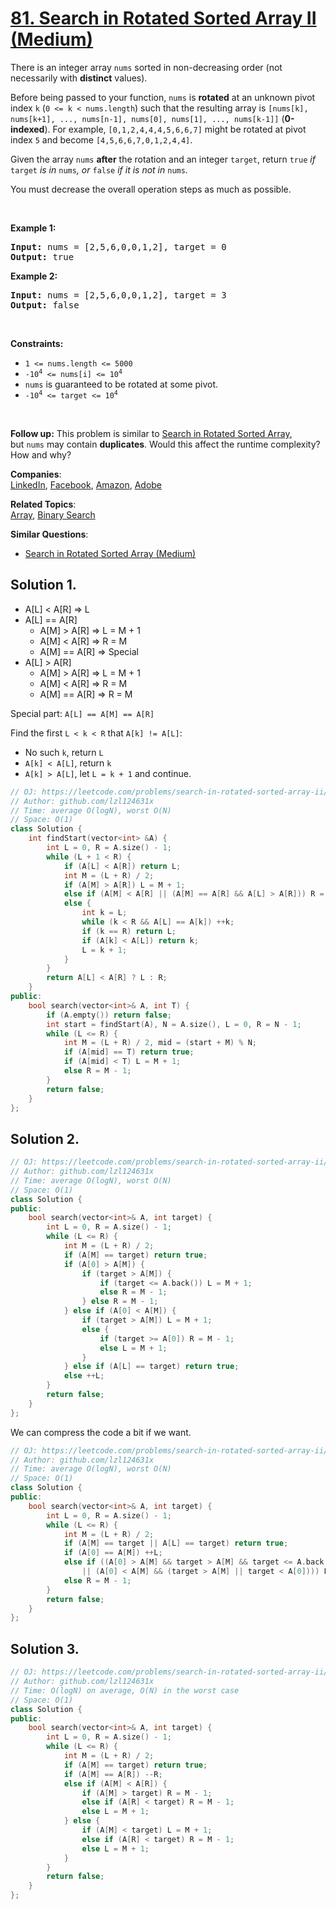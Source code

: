 # [81. Search in Rotated Sorted Array II (Medium)](https://leetcode.com/problems/search-in-rotated-sorted-array-ii/)

<p>There is an integer array <code>nums</code> sorted in non-decreasing order (not necessarily with <strong>distinct</strong> values).</p>

<p>Before being passed to your function, <code>nums</code> is <strong>rotated</strong> at an unknown pivot index <code>k</code> (<code>0 &lt;= k &lt; nums.length</code>) such that the resulting array is <code>[nums[k], nums[k+1], ..., nums[n-1], nums[0], nums[1], ..., nums[k-1]]</code> (<strong>0-indexed</strong>). For example, <code>[0,1,2,4,4,4,5,6,6,7]</code> might be rotated at pivot index <code>5</code> and become <code>[4,5,6,6,7,0,1,2,4,4]</code>.</p>

<p>Given the array <code>nums</code> <strong>after</strong> the rotation and an integer <code>target</code>, return <code>true</code><em> if </em><code>target</code><em> is in </em><code>nums</code><em>, or </em><code>false</code><em> if it is not in </em><code>nums</code><em>.</em></p>

<p>You must decrease the overall operation steps as much as possible.</p>

<p>&nbsp;</p>
<p><strong>Example 1:</strong></p>
<pre><strong>Input:</strong> nums = [2,5,6,0,0,1,2], target = 0
<strong>Output:</strong> true
</pre><p><strong>Example 2:</strong></p>
<pre><strong>Input:</strong> nums = [2,5,6,0,0,1,2], target = 3
<strong>Output:</strong> false
</pre>
<p>&nbsp;</p>
<p><strong>Constraints:</strong></p>

<ul>
	<li><code>1 &lt;= nums.length &lt;= 5000</code></li>
	<li><code>-10<sup>4</sup> &lt;= nums[i] &lt;= 10<sup>4</sup></code></li>
	<li><code>nums</code> is guaranteed to be rotated at some pivot.</li>
	<li><code>-10<sup>4</sup> &lt;= target &lt;= 10<sup>4</sup></code></li>
</ul>

<p>&nbsp;</p>
<p><strong>Follow up:</strong> This problem is similar to&nbsp;<a href="/problems/search-in-rotated-sorted-array/description/" target="_blank">Search in Rotated Sorted Array</a>, but&nbsp;<code>nums</code> may contain <strong>duplicates</strong>. Would this affect the runtime complexity? How and why?</p>


**Companies**:  
[LinkedIn](https://leetcode.com/company/linkedin), [Facebook](https://leetcode.com/company/facebook), [Amazon](https://leetcode.com/company/amazon), [Adobe](https://leetcode.com/company/adobe)

**Related Topics**:  
[Array](https://leetcode.com/tag/array/), [Binary Search](https://leetcode.com/tag/binary-search/)

**Similar Questions**:
* [Search in Rotated Sorted Array (Medium)](https://leetcode.com/problems/search-in-rotated-sorted-array/)

## Solution 1.

* A[L] < A[R] => L
* A[L] == A[R]
  - A[M] > A[R] => L = M + 1
  - A[M] < A[R] => R = M
  - A[M] == A[R] => Special
* A[L] > A[R]
  - A[M] > A[R] => L = M + 1
  - A[M] < A[R] => R = M
  - A[M] == A[R] => R = M

Special part: `A[L] == A[M] == A[R]`

Find the first `L < k < R` that `A[k] != A[L]`:

* No such `k`, return `L`
* `A[k] < A[L]`, return `k`
* `A[k] > A[L]`, let `L = k + 1` and continue.

```cpp
// OJ: https://leetcode.com/problems/search-in-rotated-sorted-array-ii/
// Author: github.com/lzl124631x
// Time: average O(logN), worst O(N)
// Space: O(1)
class Solution {
    int findStart(vector<int> &A) {
        int L = 0, R = A.size() - 1;
        while (L + 1 < R) {
            if (A[L] < A[R]) return L;
            int M = (L + R) / 2;
            if (A[M] > A[R]) L = M + 1;
            else if (A[M] < A[R] || (A[M] == A[R] && A[L] > A[R])) R = M;
            else {
                int k = L;
                while (k < R && A[L] == A[k]) ++k;
                if (k == R) return L;
                if (A[k] < A[L]) return k;
                L = k + 1;
            }
        }
        return A[L] < A[R] ? L : R;
    }
public:
    bool search(vector<int>& A, int T) {
        if (A.empty()) return false;
        int start = findStart(A), N = A.size(), L = 0, R = N - 1;
        while (L <= R) {
            int M = (L + R) / 2, mid = (start + M) % N;
            if (A[mid] == T) return true;
            if (A[mid] < T) L = M + 1;
            else R = M - 1;
        }
        return false;
    }
};
```

## Solution 2.

```cpp
// OJ: https://leetcode.com/problems/search-in-rotated-sorted-array-ii/
// Author: github.com/lzl124631x
// Time: average O(logN), worst O(N)
// Space: O(1)
class Solution {
public:
    bool search(vector<int>& A, int target) {
        int L = 0, R = A.size() - 1;
        while (L <= R) {
            int M = (L + R) / 2;
            if (A[M] == target) return true;
            if (A[0] > A[M]) {
                if (target > A[M]) {
                    if (target <= A.back()) L = M + 1;
                    else R = M - 1;
                } else R = M - 1;
            } else if (A[0] < A[M]) {
                if (target > A[M]) L = M + 1;
                else {
                    if (target >= A[0]) R = M - 1; 
                    else L = M + 1;
                }
            } else if (A[L] == target) return true;
            else ++L;
        }
        return false;
    }
};
```

We can compress the code a bit if we want.

```cpp
// OJ: https://leetcode.com/problems/search-in-rotated-sorted-array-ii/
// Author: github.com/lzl124631x
// Time: average O(logN), worst O(N)
// Space: O(1)
class Solution {
public:
    bool search(vector<int>& A, int target) {
        int L = 0, R = A.size() - 1;
        while (L <= R) {
            int M = (L + R) / 2;
            if (A[M] == target || A[L] == target) return true;
            if (A[0] == A[M]) ++L;
            else if ((A[0] > A[M] && target > A[M] && target <= A.back())
                || (A[0] < A[M] && (target > A[M] || target < A[0]))) L = M + 1;
            else R = M - 1;
        }
        return false;
    }
};
```

## Solution 3.

```cpp
// OJ: https://leetcode.com/problems/search-in-rotated-sorted-array-ii/
// Author: github.com/lzl124631x
// Time: O(logN) on average, O(N) in the worst case
// Space: O(1)
class Solution {
public:
    bool search(vector<int>& A, int target) {
        int L = 0, R = A.size() - 1;
        while (L <= R) {
            int M = (L + R) / 2;
            if (A[M] == target) return true;
            if (A[M] == A[R]) --R;
            else if (A[M] < A[R]) {
                if (A[M] > target) R = M - 1;
                else if (A[R] < target) R = M - 1;
                else L = M + 1;
            } else {
                if (A[M] < target) L = M + 1;
                else if (A[R] < target) R = M - 1;
                else L = M + 1;
            }
        }
        return false;
    }
};
```